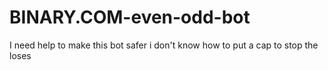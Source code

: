 # BINARY.COM-even-odd-bot
I need help to make this bot safer i don't know how to put a cap to stop the loses
